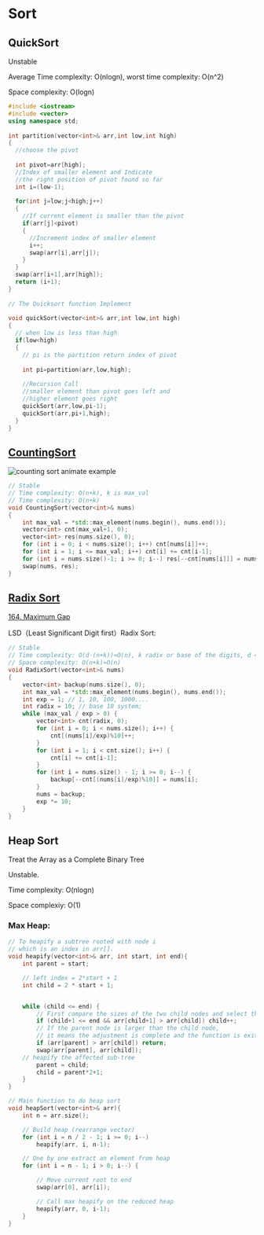 # Sort

## QuickSort

Unstable

Average Time complexity: O(nlogn), worst time complexity: O(n^2)

Space complexity: O(logn)

```c++
#include <iostream>
#include <vector>
using namespace std;
 
int partition(vector<int>& arr,int low,int high)
{
  //choose the pivot
   
  int pivot=arr[high];
  //Index of smaller element and Indicate
  //the right position of pivot found so far
  int i=(low-1);
   
  for(int j=low;j<high;j++)
  {
    //If current element is smaller than the pivot
    if(arr[j]<pivot)
    {
      //Increment index of smaller element
      i++;
      swap(arr[i],arr[j]);
    }
  }
  swap(arr[i+1],arr[high]);
  return (i+1);
}
 
// The Quicksort function Implement
            
void quickSort(vector<int>& arr,int low,int high)
{
  // when low is less than high
  if(low<high)
  {
    // pi is the partition return index of pivot
     
    int pi=partition(arr,low,high);
     
    //Recursion Call
    //smaller element than pivot goes left and
    //higher element goes right
    quickSort(arr,low,pi-1);
    quickSort(arr,pi+1,high);
  }
}
```

## [CountingSort](https://oi-wiki.org/basic/counting-sort/)

![counting sort animate example](https://oi-wiki.org/basic/images/counting-sort-animate.svg)

```c++
// Stable
// Time complexity: O(n+k), k is max_val
// Time complexity: O(n+k)
void CountingSort(vector<int>& nums)
{
    int max_val = *std::max_element(nums.begin(), nums.end());
    vector<int> cnt(max_val+1, 0);
    vector<int> res(nums.size(), 0);
    for (int i = 0; i < nums.size(); i++) cnt[nums[i]]++;
    for (int i = 1; i <= max_val; i++) cnt[i] += cnt[i-1];
    for (int i = nums.size()-1; i >= 0; i--) res[--cnt[nums[i]]] = nums[i];
    swap(nums, res);
}
```

## [Radix Sort](https://oi-wiki.org/basic/radix-sort/)

[164. Maximum Gap](https://leetcode.com/problems/maximum-gap/)

LSD（Least Significant Digit first）Radix Sort:

```c++
// Stable
// Time complexity: O(d⋅(n+k))≈O(n), k radix or base of the digits, d <= 10.
// Space complexity: O(n+k)≈O(n)
void RadixSort(vector<int>& nums) 
{
	vector<int> backup(nums.size(), 0);
	int max_val = *std::max_element(nums.begin(), nums.end());
	int exp = 1; // 1, 10, 100, 1000....
	int radix = 10; // base 10 system;
	while (max_val / exp > 0) {
		vector<int> cnt(radix, 0);
		for (int i = 0; i < nums.size(); i++) {
			cnt[(nums[i]/exp)%10]++;
		}
		for (int i = 1; i < cnt.size(); i++) {
			cnt[i] += cnt[i-1];
		}
		for (int i = nums.size() - 1; i >= 0; i--) {
			backup[--cnt[(nums[i]/exp)%10]] = nums[i];
		}
		nums = backup;
		exp *= 10;
	}
}
```

## Heap Sort

Treat the Array as a Complete Binary Tree

Unstable.

Time complexity: O(nlogn)

Space complexiy: O(1)

### Max Heap:

```c++
// To heapify a subtree rooted with node i
// which is an index in arr[].
void heapify(vector<int>& arr, int start, int end){
    int parent = start;

    // left index = 2*start + 1
    int child = 2 * start + 1;


	while (child <= end) {
		// First compare the sizes of the two child nodes and select the largest one
		if (child+1 <= end && arr[child+1] > arr[child]) child++;
		// If the parent node is larger than the child node, 
		// it means the adjustment is complete and the function is exited directly.
		if (arr[parent] > arr[child]) return;
		swap(arr[parent], arr[child]);
    // heapify the affected sub-tree
		parent = child;
		child = parent*2+1;
	}
}

// Main function to do heap sort
void heapSort(vector<int>& arr){
    int n = arr.size();

    // Build heap (rearrange vector)
    for (int i = n / 2 - 1; i >= 0; i--)
        heapify(arr, i, n-1);

    // One by one extract an element from heap
    for (int i = n - 1; i > 0; i--) {

        // Move current root to end
        swap(arr[0], arr[i]);

        // Call max heapify on the reduced heap
        heapify(arr, 0, i-1);
    }
}
```

